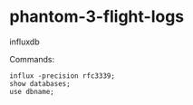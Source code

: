 # phantom-3-flight-logs


influxdb

Commands:

	influx -precision rfc3339;
	show databases;
	use dbname;